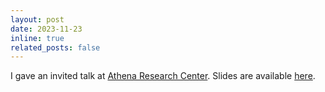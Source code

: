 ```yaml
---
layout: post
date: 2023-11-23
inline: true
related_posts: false
---
```


I gave an invited talk at [Athena Research Center](https://www.athenarc.gr/en/home). Slides are available [here](assets/pdf/presentation_athena.pdf).
